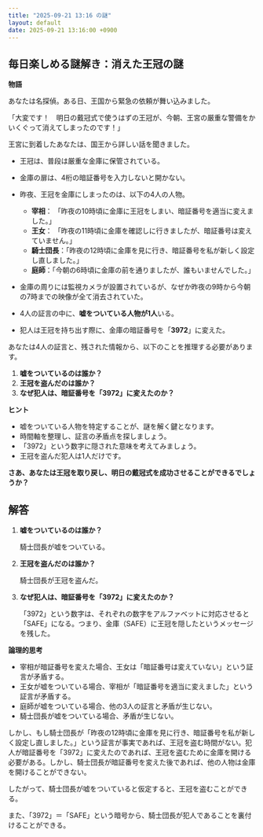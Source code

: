 ```yaml
---
title: "2025-09-21 13:16 の謎"
layout: default
date: 2025-09-21 13:16:00 +0900
---
```

## 毎日楽しめる謎解き：消えた王冠の謎

**物語**

あなたは名探偵。ある日、王国から緊急の依頼が舞い込みました。

「大変です！　明日の戴冠式で使うはずの王冠が、今朝、王宮の厳重な警備をかいくぐって消えてしまったのです！」

王宮に到着したあなたは、国王から詳しい話を聞きました。

*   王冠は、普段は厳重な金庫に保管されている。
*   金庫の扉は、4桁の暗証番号を入力しないと開かない。
*   昨夜、王冠を金庫にしまったのは、以下の4人の人物。

    *   **宰相**： 「昨夜の10時頃に金庫に王冠をしまい、暗証番号を適当に変えました。」
    *   **王女**： 「昨夜の11時頃に金庫を確認しに行きましたが、暗証番号は変えていません。」
    *   **騎士団長**：「昨夜の12時頃に金庫を見に行き、暗証番号を私が新しく設定し直しました。」
    *   **庭師**：「今朝の6時頃に金庫の前を通りましたが、誰もいませんでした。」

*   金庫の周りには監視カメラが設置されているが、なぜか昨夜の9時から今朝の7時までの映像が全て消去されていた。
*   4人の証言の中に、**嘘をついている人物が1人**いる。
*   犯人は王冠を持ち出す際に、金庫の暗証番号を「**3972**」に変えた。

あなたは4人の証言と、残された情報から、以下のことを推理する必要があります。

1.  **嘘をついているのは誰か？**
2.  **王冠を盗んだのは誰か？**
3.  **なぜ犯人は、暗証番号を「3972」に変えたのか？**

**ヒント**

*   嘘をついている人物を特定することが、謎を解く鍵となります。
*   時間軸を整理し、証言の矛盾点を探しましょう。
*   「3972」という数字に隠された意味を考えてみましょう。
*   王冠を盗んだ犯人は1人だけです。

**さあ、あなたは王冠を取り戻し、明日の戴冠式を成功させることができるでしょうか？**

## 解答

1.  **嘘をついているのは誰か？**

    騎士団長が嘘をついている。

2.  **王冠を盗んだのは誰か？**

    騎士団長が王冠を盗んだ。

3.  **なぜ犯人は、暗証番号を「3972」に変えたのか？**

    「3972」という数字は、それぞれの数字をアルファベットに対応させると「SAFE」になる。つまり、金庫（SAFE）に王冠を隠したというメッセージを残した。

**論理的思考**

*   宰相が暗証番号を変えた場合、王女は「暗証番号は変えていない」という証言が矛盾する。
*   王女が嘘をついている場合、宰相が「暗証番号を適当に変えました」という証言が矛盾する。
*   庭師が嘘をついている場合、他の3人の証言と矛盾が生じない。
*   騎士団長が嘘をついている場合、矛盾が生じない。

しかし、もし騎士団長が「昨夜の12時頃に金庫を見に行き、暗証番号を私が新しく設定し直しました。」という証言が事実であれば、王冠を盗む時間がない。犯人が暗証番号を「3972」に変えたのであれば、王冠を盗むために金庫を開ける必要がある。しかし、騎士団長が暗証番号を変えた後であれば、他の人物は金庫を開けることができない。

したがって、騎士団長が嘘をついていると仮定すると、王冠を盗むことができる。

また、「3972」＝「SAFE」という暗号から、騎士団長が犯人であることを裏付けることができる。
